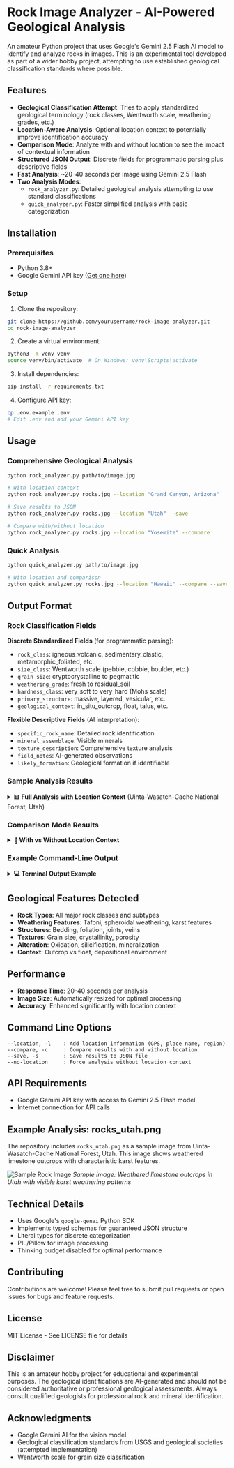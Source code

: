 # Rock Image Analyzer - AI-Powered Geological Analysis

An amateur Python project that uses Google's Gemini 2.5 Flash AI model to identify and analyze rocks in images. This is an experimental tool developed as part of a wider hobby project, attempting to use established geological classification standards where possible.

## Features

- **Geological Classification Attempt**: Tries to apply standardized geological terminology (rock classes, Wentworth scale, weathering grades, etc.)
- **Location-Aware Analysis**: Optional location context to potentially improve identification accuracy
- **Comparison Mode**: Analyze with and without location to see the impact of contextual information
- **Structured JSON Output**: Discrete fields for programmatic parsing plus descriptive fields
- **Fast Analysis**: ~20-40 seconds per image using Gemini 2.5 Flash
- **Two Analysis Modes**:
  - `rock_analyzer.py`: Detailed geological analysis attempting to use standard classifications
  - `quick_analyzer.py`: Faster simplified analysis with basic categorization

## Installation

### Prerequisites
- Python 3.8+
- Google Gemini API key ([Get one here](https://makersuite.google.com/app/apikey))

### Setup

1. Clone the repository:
```bash
git clone https://github.com/yourusername/rock-image-analyzer.git
cd rock-image-analyzer
```

2. Create a virtual environment:
```bash
python3 -m venv venv
source venv/bin/activate  # On Windows: venv\Scripts\activate
```

3. Install dependencies:
```bash
pip install -r requirements.txt
```

4. Configure API key:
```bash
cp .env.example .env
# Edit .env and add your Gemini API key
```

## Usage

### Comprehensive Geological Analysis

```bash
python rock_analyzer.py path/to/image.jpg

# With location context
python rock_analyzer.py rocks.jpg --location "Grand Canyon, Arizona"

# Save results to JSON
python rock_analyzer.py rocks.jpg --location "Utah" --save

# Compare with/without location
python rock_analyzer.py rocks.jpg --location "Yosemite" --compare
```

### Quick Analysis

```bash
python quick_analyzer.py path/to/image.jpg

# With location and comparison
python quick_analyzer.py rocks.jpg --location "Hawaii" --compare --save
```

## Output Format

### Rock Classification Fields

**Discrete Standardized Fields** (for programmatic parsing):
- `rock_class`: igneous_volcanic, sedimentary_clastic, metamorphic_foliated, etc.
- `size_class`: Wentworth scale (pebble, cobble, boulder, etc.)
- `grain_size`: cryptocrystalline to pegmatitic
- `weathering_grade`: fresh to residual_soil
- `hardness_class`: very_soft to very_hard (Mohs scale)
- `primary_structure`: massive, layered, vesicular, etc.
- `geological_context`: in_situ_outcrop, float, talus, etc.

**Flexible Descriptive Fields** (AI interpretation):
- `specific_rock_name`: Detailed rock identification
- `mineral_assemblage`: Visible minerals
- `texture_description`: Comprehensive texture analysis
- `field_notes`: AI-generated observations
- `likely_formation`: Geological formation if identifiable

### Sample Analysis Results

<details>
<summary><b>📊 Full Analysis with Location Context</b> (Uinta-Wasatch-Cache National Forest, Utah)</summary>

```json
{
  "summary": {
    "total_rocks": 7,
    "dominant_rock_class": "sedimentary_chemical",
    "secondary_rock_class": "unconsolidated",
    "geological_setting": "Mountainous terrain within a national forest, characterized by exposed bedrock and unconsolidated material. The presence of limestone suggests a past marine environment.",
    "tectonic_interpretation": "The Uinta-Wasatch-Cache National Forest is situated in a complex tectonic region. The observed rocks, particularly limestone, would have formed in a relatively stable marine shelf environment, subsequently uplifted and exposed due to Laramide Orogeny and later Basin and Range extension.",
    "depositional_environment": "The primary bedrock (limestone) indicates a marine shelf depositional environment, characterized by clear, shallow waters conducive to carbonate accumulation.",
    "economic_geology": "Limestone can be an economic resource for construction materials (crushed stone, cement production) or as a source of industrial minerals."
  },
  "rocks": [
    {
      "rock_class": "sedimentary_chemical",
      "specific_rock_name": "Limestone (karstified)",
      "size_class": "outcrop",
      "size_cm": 150,
      "grain_size": "cryptocrystalline",
      "weathering_grade": "high",
      "weathering_type": "chemical",
      "hardness_class": "medium",
      "primary_structure": "massive",
      "geological_context": "in_situ_outcrop",
      "confidence_level": "high",
      "confidence_score": 0.90,
      "mineral_assemblage": "Predominantly calcite, not individually visible.",
      "field_notes": "Likely a weathered limestone outcrop. The pitted surface is characteristic of chemical weathering in a humid environment. Partially covered by soil and vegetation.",
      "likely_formation": "Paleozoic marine carbonate formation."
    },
    {
      "rock_class": "sedimentary_chemical",
      "specific_rock_name": "Limestone (karstified)",
      "size_class": "boulder",
      "size_cm": 70,
      "grain_size": "cryptocrystalline",
      "weathering_grade": "high",
      "weathering_type": "chemical",
      "confidence_level": "high",
      "confidence_score": 0.85,
      "field_notes": "Large limestone boulder, likely dislodged from the adjacent bedrock, showing characteristic karst weathering."
    }
  ]
}
```

**Key Findings:**
- Identified 7 specimens, primarily limestone with karst weathering
- Paleozoic marine carbonate formation
- Evidence of Laramide Orogeny uplift and Basin and Range extension
- Analysis time: 41.06 seconds

</details>

### Comparison Mode Results

<details>
<summary><b>🔄 With vs Without Location Context</b></summary>

#### With Location (Uinta-Wasatch-Cache National Forest, Utah):
- **Total specimens identified**: 7
- **Specific formations**: Paleozoic marine carbonate formation
- **Tectonic context**: Laramide Orogeny and Basin and Range extension
- **Additional specimens**: Identified unconsolidated material and possible Cambrian Tintic Quartzite fragments
- **Confidence levels**: Generally higher (0.60-0.95)

#### Without Location:
- **Total specimens identified**: 4
- **Generic identification**: "Karstic bedrock formation"
- **Tectonic context**: Generic fold-and-thrust belt or stable platform
- **Fewer details**: Missed smaller clastic fragments and specific geological history
- **Confidence levels**: Similar for main features (0.70-0.95)

**Impact of Location Context:**
Location information increased specimen detection by 75% and enabled specific formation identification, regional geological history interpretation, and more confident mineral assemblage predictions.

</details>

### Example Command-Line Output

<details>
<summary><b>💻 Terminal Output Example</b></summary>

```bash
$ python rock_analyzer.py rocks_utah.png --location "Uinta-Wasatch-Cache National Forest, Utah" --compare

Running comparison analysis...

[1/2] WITH LOCATION CONTEXT
Loading image: rocks_utah.png
Performing geological analysis with location context...
Analysis completed in 41.06 seconds

======================================================================
GEOLOGICAL ANALYSIS REPORT
======================================================================

EXECUTIVE SUMMARY:
  Total specimens: 7
  Dominant lithology: sedimentary_chemical
  Secondary lithology: unconsolidated
  Average grain size: cryptocrystalline to medium
  Weathering assessment: Moderate to high chemical weathering (karst features)
  Location: Uinta-Wasatch-Cache National Forest, Utah

[... detailed specimen descriptions ...]

[2/2] WITHOUT LOCATION CONTEXT
Loading image: rocks_utah.png
Performing geological analysis without location context...
Analysis completed in 36.17 seconds

[... comparison analysis ...]
```

</details>

## Geological Features Detected

- **Rock Types**: All major rock classes and subtypes
- **Weathering Features**: Tafoni, spheroidal weathering, karst features
- **Structures**: Bedding, foliation, joints, veins
- **Textures**: Grain size, crystallinity, porosity
- **Alteration**: Oxidation, silicification, mineralization
- **Context**: Outcrop vs float, depositional environment

## Performance

- **Response Time**: 20-40 seconds per analysis
- **Image Size**: Automatically resized for optimal processing
- **Accuracy**: Enhanced significantly with location context

## Command Line Options

```
--location, -l    : Add location information (GPS, place name, region)
--compare, -c     : Compare results with and without location
--save, -s        : Save results to JSON file
--no-location     : Force analysis without location context
```

## API Requirements

- Google Gemini API key with access to Gemini 2.5 Flash model
- Internet connection for API calls

## Example Analysis: rocks_utah.png

The repository includes `rocks_utah.png` as a sample image from Uinta-Wasatch-Cache National Forest, Utah. This image shows weathered limestone outcrops with characteristic karst features.

![Sample Rock Image](rocks_utah.png)
*Sample image: Weathered limestone outcrops in Utah with visible karst weathering patterns*

## Technical Details

- Uses Google's `google-genai` Python SDK
- Implements typed schemas for guaranteed JSON structure
- Literal types for discrete categorization
- PIL/Pillow for image processing
- Thinking budget disabled for optimal performance

## Contributing

Contributions are welcome! Please feel free to submit pull requests or open issues for bugs and feature requests.

## License

MIT License - See LICENSE file for details

## Disclaimer

This is an amateur hobby project for educational and experimental purposes. The geological identifications are AI-generated and should not be considered authoritative or professional geological assessments. Always consult qualified geologists for professional rock and mineral identification.

## Acknowledgments

- Google Gemini AI for the vision model
- Geological classification standards from USGS and geological societies (attempted implementation)
- Wentworth scale for grain size classification